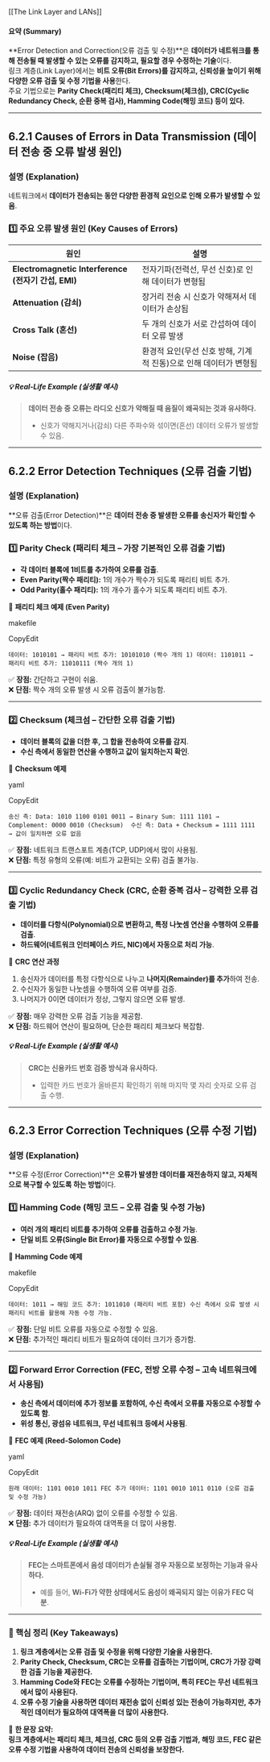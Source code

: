[[The Link Layer and LANs]]


#### **요약 (Summary)**

**Error Detection and Correction(오류 검출 및 수정)**은 **데이터가 네트워크를 통해 전송될 때 발생할 수 있는 오류를 감지하고, 필요할 경우 수정하는 기술**이다.  
링크 계층(Link Layer)에서는 **비트 오류(Bit Errors)를 감지하고, 신뢰성을 높이기 위해 다양한 오류 검출 및 수정 기법을 사용**한다.  
주요 기법으로는 **Parity Check(패리티 체크), Checksum(체크섬), CRC(Cyclic Redundancy Check, 순환 중복 검사), Hamming Code(해밍 코드) 등이 있다.**

---

## **6.2.1 Causes of Errors in Data Transmission (데이터 전송 중 오류 발생 원인)**

### **설명 (Explanation)**

네트워크에서 **데이터가 전송되는 동안 다양한 환경적 요인으로 인해 오류가 발생할 수 있음**.

### **1️⃣ 주요 오류 발생 원인 (Key Causes of Errors)**

|원인|설명|
|---|---|
|**Electromagnetic Interference (전자기 간섭, EMI)**|전자기파(전력선, 무선 신호)로 인해 데이터가 변형됨|
|**Attenuation (감쇠)**|장거리 전송 시 신호가 약해져서 데이터가 손상됨|
|**Cross Talk (혼선)**|두 개의 신호가 서로 간섭하여 데이터 오류 발생|
|**Noise (잡음)**|환경적 요인(무선 신호 방해, 기계적 진동)으로 인해 데이터가 변형됨|

##### **💡 Real-Life Example (실생활 예시)**

> **데이터 전송 중 오류는 라디오 신호가 약해질 때 음질이 왜곡되는 것과 유사하다.**
> 
> - 신호가 약해지거나(감쇠) 다른 주파수와 섞이면(혼선) 데이터 오류가 발생할 수 있음.

---

## **6.2.2 Error Detection Techniques (오류 검출 기법)**

### **설명 (Explanation)**

**오류 검출(Error Detection)**은 **데이터 전송 중 발생한 오류를 송신자가 확인할 수 있도록 하는 방법**이다.

### **1️⃣ Parity Check (패리티 체크 – 가장 기본적인 오류 검출 기법)**

- **각 데이터 블록에 1비트를 추가하여 오류를 검출**.
- **Even Parity(짝수 패리티):** 1의 개수가 짝수가 되도록 패리티 비트 추가.
- **Odd Parity(홀수 패리티):** 1의 개수가 홀수가 되도록 패리티 비트 추가.

📌 **패리티 체크 예제 (Even Parity)**

makefile

CopyEdit

`데이터: 1010101 → 패리티 비트 추가: 10101010 (짝수 개의 1) 데이터: 1101011 → 패리티 비트 추가: 11010111 (짝수 개의 1)`

✅ **장점:** 간단하고 구현이 쉬움.  
❌ **단점:** 짝수 개의 오류 발생 시 오류 검출이 불가능함.

---

### **2️⃣ Checksum (체크섬 – 간단한 오류 검출 기법)**

- **데이터 블록의 값을 더한 후, 그 합을 전송하여 오류를 감지**.
- **수신 측에서 동일한 연산을 수행하고 값이 일치하는지 확인**.

📌 **Checksum 예제**

yaml

CopyEdit

`송신 측: Data: 1010 1100 0101 0011 → Binary Sum: 1111 1101 → Complement: 0000 0010 (Checksum)  수신 측: Data + Checksum = 1111 1111 → 값이 일치하면 오류 없음`

✅ **장점:** 네트워크 트랜스포트 계층(TCP, UDP)에서 많이 사용됨.  
❌ **단점:** 특정 유형의 오류(예: 비트가 교환되는 오류) 검출 불가능.

---

### **3️⃣ Cyclic Redundancy Check (CRC, 순환 중복 검사 – 강력한 오류 검출 기법)**

- **데이터를 다항식(Polynomial)으로 변환하고, 특정 나눗셈 연산을 수행하여 오류를 검출**.
- **하드웨어(네트워크 인터페이스 카드, NIC)에서 자동으로 처리 가능**.

📌 **CRC 연산 과정**

1. 송신자가 데이터를 특정 다항식으로 나누고 **나머지(Remainder)를 추가**하여 전송.
2. 수신자가 동일한 나눗셈을 수행하여 오류 여부를 검증.
3. 나머지가 0이면 데이터가 정상, 그렇지 않으면 오류 발생.

✅ **장점:** 매우 강력한 오류 검출 기능을 제공함.  
❌ **단점:** 하드웨어 연산이 필요하며, 단순한 패리티 체크보다 복잡함.

##### **💡 Real-Life Example (실생활 예시)**

> **CRC는 신용카드 번호 검증 방식과 유사하다.**
> 
> - 입력한 카드 번호가 올바른지 확인하기 위해 마지막 몇 자리 숫자로 오류 검출 수행.

---

## **6.2.3 Error Correction Techniques (오류 수정 기법)**

### **설명 (Explanation)**

**오류 수정(Error Correction)**은 **오류가 발생한 데이터를 재전송하지 않고, 자체적으로 복구할 수 있도록 하는 방법**이다.

### **1️⃣ Hamming Code (해밍 코드 – 오류 검출 및 수정 가능)**

- **여러 개의 패리티 비트를 추가하여 오류를 검출하고 수정 가능**.
- **단일 비트 오류(Single Bit Error)를 자동으로 수정할 수 있음**.

📌 **Hamming Code 예제**

makefile

CopyEdit

`데이터: 1011 → 해밍 코드 추가: 1011010 (패리티 비트 포함) 수신 측에서 오류 발생 시 패리티 비트를 활용해 자동 수정 가능.`

✅ **장점:** 단일 비트 오류를 자동으로 수정할 수 있음.  
❌ **단점:** 추가적인 패리티 비트가 필요하여 데이터 크기가 증가함.

---

### **2️⃣ Forward Error Correction (FEC, 전방 오류 수정 – 고속 네트워크에서 사용됨)**

- **송신 측에서 데이터에 추가 정보를 포함하여, 수신 측에서 오류를 자동으로 수정할 수 있도록 함**.
- **위성 통신, 광섬유 네트워크, 무선 네트워크 등에서 사용됨**.

📌 **FEC 예제 (Reed-Solomon Code)**

yaml

CopyEdit

`원래 데이터: 1101 0010 1011 FEC 추가 데이터: 1101 0010 1011 0110 (오류 검출 및 수정 가능)`

✅ **장점:** 데이터 재전송(ARQ) 없이 오류를 수정할 수 있음.  
❌ **단점:** 추가 데이터가 필요하여 대역폭을 더 많이 사용함.

##### **💡 Real-Life Example (실생활 예시)**

> **FEC는 스마트폰에서 음성 데이터가 손실될 경우 자동으로 보정하는 기능과 유사하다.**
> 
> - 예를 들어, **Wi-Fi가 약한 상태에서도 음성이 왜곡되지 않는 이유가 FEC 덕분**.

---

### **📌 핵심 정리 (Key Takeaways)**

1. **링크 계층에서는 오류 검출 및 수정을 위해 다양한 기술을 사용한다.**
2. **Parity Check, Checksum, CRC는 오류를 검출하는 기법이며, CRC가 가장 강력한 검출 기능을 제공한다.**
3. **Hamming Code와 FEC는 오류를 수정하는 기법이며, 특히 FEC는 무선 네트워크에서 많이 사용된다.**
4. **오류 수정 기술을 사용하면 데이터 재전송 없이 신뢰성 있는 전송이 가능하지만, 추가적인 데이터가 필요하여 대역폭을 더 많이 사용한다.**

🚀 **한 문장 요약:**  
**링크 계층에서는 패리티 체크, 체크섬, CRC 등의 오류 검출 기법과, 해밍 코드, FEC 같은 오류 수정 기법을 사용하여 데이터 전송의 신뢰성을 보장한다.**